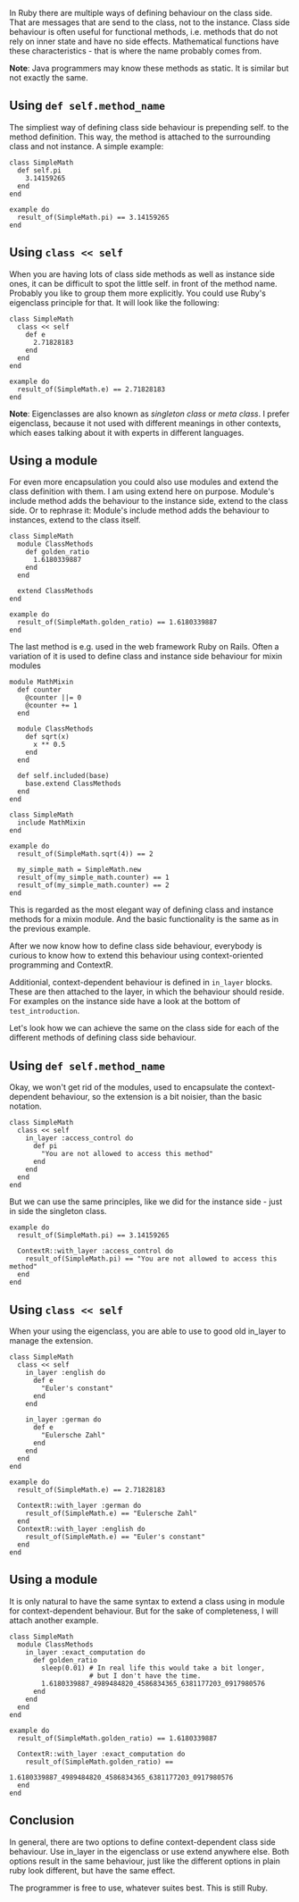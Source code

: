 In Ruby there are multiple ways of defining behaviour on the class side. That
are messages that are send to the class, not to the instance. Class side
behaviour is often useful for functional methods, i.e. methods that do not
rely on inner state and have no side effects. Mathematical functions have
these characteristics - that is where the name probably comes from.

**Note**: Java programmers may know these methods as static. It is similar but
not exactly the same.


Using `def self.method_name`
-----------------------------

The simpliest way of defining class side behaviour is prepending self. to the
method definition. This way, the method is attached to the surrounding class
and not instance. A simple example:

    class SimpleMath
      def self.pi
        3.14159265
      end
    end

    example do
      result_of(SimpleMath.pi) == 3.14159265
    end


Using `class << self`
---------------------

When you are having lots of class side methods as well as instance side ones,
it can be difficult to spot the little self. in front of the method name.
Probably you like to group them more explicitly. You could use Ruby's
eigenclass principle for that. It will look like the following:

    class SimpleMath
      class << self
        def e
          2.71828183
        end
      end
    end

    example do
      result_of(SimpleMath.e) == 2.71828183
    end

**Note**: Eigenclasses are also known as *singleton class* or *meta class*.
I prefer eigenclass, because it not used with different meanings in other
contexts, which eases talking about it with experts in different languages.

Using a module
--------------

For even more encapsulation you could also use modules and extend the class
definition with them. I am using extend here on purpose. Module's include
method adds the behaviour to the instance side, extend to the class side.
Or to rephrase it: Module's include method adds the behaviour to instances,
extend to the class itself.

    class SimpleMath
      module ClassMethods
        def golden_ratio
          1.6180339887
        end
      end

      extend ClassMethods
    end

    example do
      result_of(SimpleMath.golden_ratio) == 1.6180339887
    end

The last method is e.g. used in the web framework Ruby on Rails. Often
a variation of it is used to define class and instance side behaviour for
mixin modules

    module MathMixin
      def counter
        @counter ||= 0
        @counter += 1
      end

      module ClassMethods
        def sqrt(x)
          x ** 0.5
        end
      end

      def self.included(base)
        base.extend ClassMethods
      end
    end

    class SimpleMath
      include MathMixin
    end

    example do
      result_of(SimpleMath.sqrt(4)) == 2

      my_simple_math = SimpleMath.new
      result_of(my_simple_math.counter) == 1
      result_of(my_simple_math.counter) == 2
    end

This is regarded as the most elegant way of defining class and instance
methods for a mixin module. And the basic functionality is the same as in the
previous example.

After we now know how to define class side behaviour, everybody is curious
to know how to extend this behaviour using context-oriented programming and
ContextR.

Additionial, context-dependent behaviour is defined in `in_layer` blocks.
These are then attached to the layer, in which the behaviour should reside.
For examples on the instance side have a look at the bottom of
`test_introduction`.

Let's look how we can achieve the same on the class side for each of the
different methods of defining class side behaviour.


Using `def self.method_name`
----------------------------

Okay, we won't get rid of the modules, used to encapsulate the
context-dependent behaviour, so the extension is a bit noisier, than the
basic notation.

    class SimpleMath
      class << self
        in_layer :access_control do
          def pi
            "You are not allowed to access this method"
          end
        end
      end
    end

But we can use the same principles, like we did for the instance side - just in
side the singleton class.

    example do
      result_of(SimpleMath.pi) == 3.14159265

      ContextR::with_layer :access_control do
        result_of(SimpleMath.pi) == "You are not allowed to access this method"
      end
    end


Using `class << self`
---------------------

When your using the eigenclass, you are able to use to good old in\_layer to
manage the extension.

    class SimpleMath
      class << self
        in_layer :english do
          def e
            "Euler's constant"
          end
        end

        in_layer :german do
          def e
            "Eulersche Zahl"
          end
        end
      end
    end

    example do
      result_of(SimpleMath.e) == 2.71828183

      ContextR::with_layer :german do
        result_of(SimpleMath.e) == "Eulersche Zahl"
      end
      ContextR::with_layer :english do
        result_of(SimpleMath.e) == "Euler's constant"
      end
    end


Using a module
--------------

It is only natural to have the same syntax to extend a class using in module
for context-dependent behaviour. But for the sake of completeness, I will
attach another example.

    class SimpleMath
      module ClassMethods
        in_layer :exact_computation do
          def golden_ratio
            sleep(0.01) # In real life this would take a bit longer,
                        # but I don't have the time.
            1.6180339887_4989484820_4586834365_6381177203_0917980576
          end
        end
      end
    end

    example do
      result_of(SimpleMath.golden_ratio) == 1.6180339887

      ContextR::with_layer :exact_computation do
        result_of(SimpleMath.golden_ratio) ==
                      1.6180339887_4989484820_4586834365_6381177203_0917980576
      end
    end


Conclusion
----------

In general, there are two options to define context-dependent class side
behaviour. Use in\_layer in the eigenclass or use extend anywhere else. Both
options result in the same behaviour, just like the different options in
plain ruby look different, but have the same effect.

The programmer is free to use, whatever suites best. This is still Ruby.

